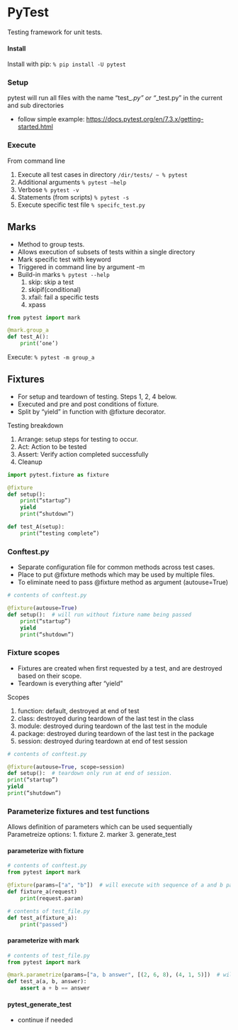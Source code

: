 # PyTest
Testing framework for unit tests.

#### Install
Install with pip: ```% pip install -U pytest```

### Setup
pytest will run all files with the name “test_*.py” or “*_test.py” in the current and sub directories
- follow simple example: https://docs.pytest.org/en/7.3.x/getting-started.html

### Execute 
From command line
1. Execute all test cases in directory ```/dir/tests/ ~ % pytest```
2. Additional arguments ```% pytest —help```
3. Verbose ```% pytest -v```
4. Statements (from scripts) ```% pytest -s```
5. Execute specific test file ```% specifc_test.py```

## Marks
- Method to group tests.
- Allows execution of subsets of tests within a single directory
- Mark specific test with keyword
- Triggered in command line by argument -m
- Build-in marks  ```% pytest --help```
    1. skip: skip a test
    2. skipif(conditional)
    3. xfail: fail a specific tests
    4. xpass

```python
from pytest import mark

@mark.group_a
def test_A():
    print(‘one’)
```
Execute: ```% pytest -m group_a```

## Fixtures
- For setup and teardown of testing. Steps 1, 2, 4 below.
- Executed and pre and post conditions of fixture.
- Split by “yield” in function with @fixture decorator.

Testing breakdown
1. Arrange: setup steps for testing to occur.
2. Act: Action to be tested
3. Assert: Verify action completed successfully
4. Cleanup

```python
import pytest.fixture as fixture

@fixture
def setup():
    print(“startup”)
    yield
    print(“shutdown”)

def test_A(setup):
    print(“testing complete”)
```

### Conftest.py
- Separate configuration file for common methods across test cases. 
- Place to put @fixture methods which may be used by multiple files.
- To eliminate need to pass @fixture method as argument (autouse=True)
```python
# contents of conftest.py

@fixture(autouse=True)
def setup():  # will run without fixture name being passed
    print(“startup”)
    yield
    print(“shutdown”)
```

### Fixture scopes
- Fixtures are created when first requested by a test, and are destroyed based on their scope.
- Teardown is everything after “yield”

Scopes
1. function: default, destroyed at end of test
2. class: destroyed during teardown of the last test in the class
3. module: destroyed during teardown of the last test in the module
4. package: destroyed during teardown of the last test in the package
5. session: destroyed during teardown at end of test session

```python
# contents of conftest.py

@fixture(autouse=True, scope=session)
def setup():  # teardown only run at end of session.
print(“startup”)
yield
print(“shutdown”)
```

### Parameterize fixtures and test functions
Allows definition of parameters which can be used sequentially
Parametreize options:
    1. fixture
    2. marker
    3. generate_test

#### parameterize with fixture

```python
# contents of conftest.py
from pytest import mark

@fixture(params=["a", "b"])  # will execute with sequence of a and b parameters
def fixture_a(request)
    print(request.param)

# contents of test_file.py
def test_a(fixture_a):
    print("passed")
```

#### parameterize with mark

```python
# contents of test_file.py
from pytest import mark

@mark.parametrize(params=["a, b answer", [(2, 6, 8), (4, 1, 5)])  # will execute with sequence of a and b parameters
def test_a(a, b, answer):
    assert a + b == answer
```

#### pytest_generate_test
- continue if needed
